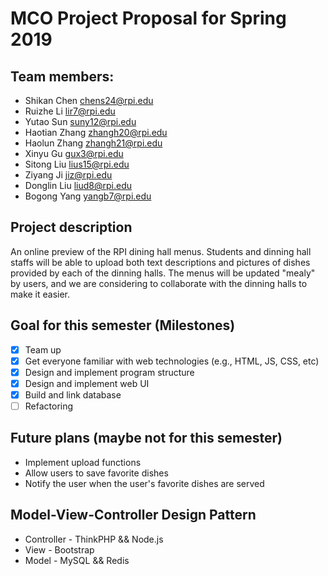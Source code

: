 # MCO Project Proposal for Spring 2019

## Team members:
+ Shikan Chen chens24@rpi.edu
+ Ruizhe Li lir7@rpi.edu
+ Yutao Sun suny12@rpi.edu
+ Haotian Zhang zhangh20@rpi.edu
+ Haolun Zhang zhangh21@rpi.edu
+ Xinyu Gu gux3@rpi.edu
+ Sitong Liu lius15@rpi.edu
+ Ziyang Ji jiz@rpi.edu
+ Donglin Liu liud8@rpi.edu
+ Bogong Yang yangb7@rpi.edu


## Project description
An online preview of the RPI dining hall menus.
Students and dinning hall staffs will be able to upload both text descriptions and pictures of dishes provided by each of the dinning halls.
The menus will be updated "mealy" by users, and we are considering to collaborate with the dinning halls to make it easier.

## Goal for this semester (Milestones)
- [x] Team up
- [x] Get everyone familiar with web technologies (e.g., HTML, JS, CSS, etc)
- [x] Design and implement program structure
- [x] Design and implement web UI
- [x] Build and link database
- [ ] Refactoring

## Future plans (maybe not for this semester)
- Implement upload functions
- Allow users to save favorite dishes
- Notify the user when the user's favorite dishes are served

## Model-View-Controller Design Pattern
+ Controller - ThinkPHP && Node.js
+ View - Bootstrap
+ Model - MySQL && Redis
